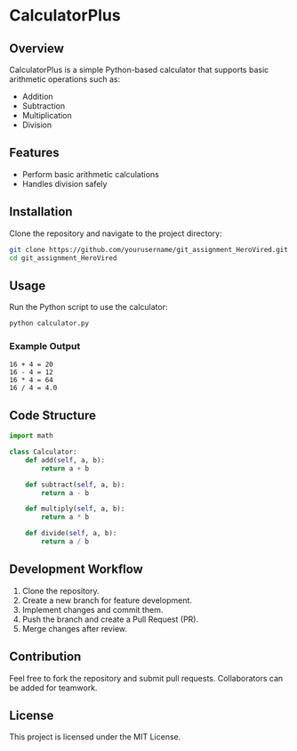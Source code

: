 # CalculatorPlus

## Overview
CalculatorPlus is a simple Python-based calculator that supports basic arithmetic operations such as:
- Addition
- Subtraction
- Multiplication
- Division

## Features
- Perform basic arithmetic calculations
- Handles division safely

## Installation
Clone the repository and navigate to the project directory:
```bash
git clone https://github.com/yourusername/git_assignment_HeroVired.git
cd git_assignment_HeroVired
```

## Usage
Run the Python script to use the calculator:
```bash
python calculator.py
```

### Example Output
```
16 + 4 = 20
16 - 4 = 12
16 * 4 = 64
16 / 4 = 4.0
```

## Code Structure
```python
import math

class Calculator:
    def add(self, a, b):
        return a + b

    def subtract(self, a, b):
        return a - b

    def multiply(self, a, b):
        return a * b

    def divide(self, a, b):
        return a / b
```

## Development Workflow
1. Clone the repository.
2. Create a new branch for feature development.
3. Implement changes and commit them.
4. Push the branch and create a Pull Request (PR).
5. Merge changes after review.

## Contribution
Feel free to fork the repository and submit pull requests. Collaborators can be added for teamwork.

## License
This project is licensed under the MIT License.
